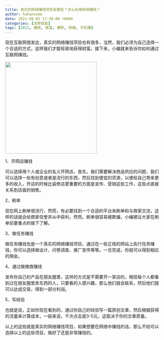 ```yaml
---
title: 真实的网络赚钱项目有哪些？怎么利用网络赚钱？
author: huhansome
date: 2021-08-02 17:38:00 +0800
categories: [流弊技能]
tags: [2021, 赚钱, 致富, 兼职, 网赚, 手机赚]
---
```



现在互联网很发达，真实的网络赚钱项目也有很多，当然，我们必须为自己选择一个合适的方式，这样我们才能轻易地获得财富。接下来，小编就来告诉你如何通过互联网赚钱。

<img src="http://www.jinduoxia.com.cn/d/file/2020-01-28/196ad0429902d5bcea9be5e50abc77fd.jpg" style="width: 300px; height: 300px;"/>

1、开网店赚钱

可以选择用个人或企业的名义开网店，首先，我们需要解决商品供应的问题，我们可以选择一些有创意或者是流行的东西，然后找到便宜的货源，以便给自己带来更多的收入，开店的时候比装修店更重要的方面是宣传、营销这些工作，这些点直接关系到店面的销售。

2、刷单

现在网上刷单很流行，然而，有必要找到一个合适的平台来刷单和与商家交流，这样的话就会给商家信誉并从中获利，然而，刷单很容易被欺骗，小编建议大家在刷单前要重点的做下了解。

3、做任务赚钱

做任务赚钱也是一个真实的网络赚钱项目，通过在一些正规的网站上执行任务赚钱，你可以选择做设计、问卷调查、推广宣传等等。一旦完成，你就可以得到相应的佣金。

4、通过做微商赚钱

发布你自己的产品在朋友圈里，这样的方式是不需要开一家店的，相信每个人都看到过在朋友圈里卖东西的人，只要看的人感兴趣，那么他们就会联系，然后他们就可以达成交易，得到一部分利润。

5、写经验

也就是说，正如你现在看到的，通过你自己的经验写一篇原创文章，然后根据获得的流量来计算成本，一般来说，千次点击是3-5元，这取决于你的文章质量。

以上的这些就是真实的网络赚钱项目，如果想要在网络中赚钱的话，那么不妨可以选择以上的这些项目，做好了还是非常赚钱的。